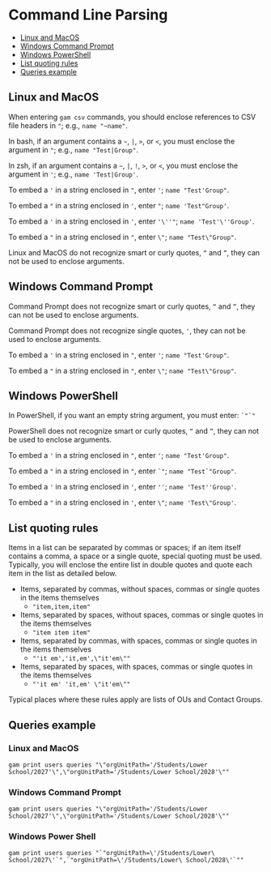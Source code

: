 # Command Line Parsing
- [Linux and MacOS](#linux-and-macos)
- [Windows Command Prompt](#windows-command-prompt)
- [Windows PowerShell](#windows-powershell)
- [List quoting rules](#list-quoting-rules)
- [Queries example](#queries-example)

## Linux and MacOS

When entering `gam csv` commands, you should enclose references to CSV file headers in `"`; e.g., `name "~name"`.

In bash, if an argument contains a `~`, `|`, `>`, or `<`, you must enclose the argument in `"`; e.g., `name "Test|Group"`.

In zsh, if an argument contains a `~`, `|`, `!`, `>`, or `<`, you must enclose the argument in `'`; e.g., `name 'Test|Group'`.

To embed a `'` in a string enclosed in `"`, enter `'`; `name "Test'Group"`.

To embed a `"` in a string enclosed in `'`, enter `"`; `name 'Test"Group'`.

To embed a `'` in a string enclosed in `'`, enter `'\''"`; `name 'Test'\''Group'`.

To embed a `"` in a string enclosed in `"`, enter `\"`; `name "Test\"Group"`.

Linux and MacOS do not recognize smart or curly quotes, `“` and `”`, they can not be used to enclose arguments.

## Windows Command Prompt

Command Prompt does not recognize smart or curly quotes, `“` and `”`, they can not be used to enclose arguments.

Command Prompt does not recognize single quotes, `'`, they can not be used to enclose arguments.

To embed a `'` in a string enclosed in `"`, enter `'`; `name "Test'Group"`.

To embed a `"` in a string enclosed in `"`, enter `\"`; `name "Test\"Group"`.

## Windows PowerShell

In PowerShell, if you want an empty string argument, you must enter: ``` `"`" ```

PowerShell does not recognize smart or curly quotes, `“` and `”`, they can not be used to enclose arguments.

To embed a `'` in a string enclosed in `"`, enter `'`; `name "Test'Group"`.

To embed a `"` in a string enclosed in `"`, enter ``` `" ```; ```name "Test`"Group"```.

To embed a `'` in a string enclosed in `'`, enter `''`; `name 'Test''Group'`.

To embed a `"` in a string enclosed in `'`, enter `\"`; `name 'Test\"Group'`.

## List quoting rules
Items in a list can be separated by commas or spaces; if an item itself contains a comma, a space or a single quote, special quoting must be used.
Typically, you will enclose the entire list in double quotes and quote each item in the list as detailed below.

- Items, separated by commas, without spaces, commas or single quotes in the items themselves
   * ```"item,item,item"```
- Items, separated by spaces, without spaces, commas or single quotes in the items themselves
   * ```"item item item"```
- Items, separated by commas, with spaces, commas or single quotes in the items themselves
   * ```"'it em','it,em',\"it'em\""```
- Items, separated by spaces, with spaces, commas or single quotes in the items themselves
   * ```"'it em' 'it,em' \"it'em\""```

Typical places where these rules apply are lists of OUs and Contact Groups.

## Queries example
### Linux and MacOS
```
gam print users queries "\"orgUnitPath='/Students/Lower School/2027'\",\"orgUnitPath='/Students/Lower School/2028'\""
```

### Windows Command Prompt
```
gam print users queries "\"orgUnitPath='/Students/Lower School/2027'\",\"orgUnitPath='/Students/Lower School/2028'\""
```

### Windows Power Shell
```
gam print users queries "`"orgUnitPath=\'/Students/Lower\ School/2027\'`",`"orgUnitPath=\'/Students/Lower\ School/2028\'`""
```
